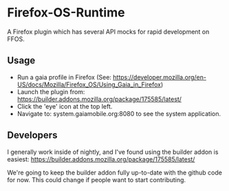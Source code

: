 Firefox-OS-Runtime
==================

A Firefox plugin which has several API mocks for rapid development on FFOS.

Usage
-------------

- Run a gaia profile in Firefox (See: https://developer.mozilla.org/en-US/docs/Mozilla/Firefox_OS/Using_Gaia_in_Firefox)
- Launch the plugin from: https://builder.addons.mozilla.org/package/175585/latest/
- Click the 'eye' icon at the top left.
- Navigate to: system.gaiamobile.org:8080 to see the system application.


Developers
-------------

I generally work inside of nightly, and I've found using the builder addon is easiest: https://builder.addons.mozilla.org/package/175585/latest/

We're going to keep the builder addon fully up-to-date with the github code for now. This could change if people want to start contributing.